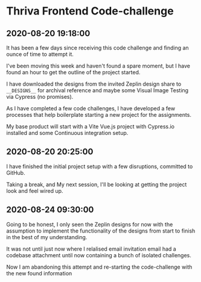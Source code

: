 # Thriva Frontend Code-challenge

## 2020-08-20 19:18:00

It has been a few days since receiving this code challenge and finding an ounce of time to attempt it. 

I've been moving this week and haven't found a spare moment, but I have found an hour to get the outline of the project started.

I have downloaded the designs from the invited Zeplin design share to `__DESIGNS__` for archival reference and maybe some Visual Image Testing via Cypress (no promises).  

As I have completed a few code challenges, I have developed a few processes that help boilerplate starting a new project for the assignments.

My base product will start with a Vite Vue.js project with Cypress.io installed and some Continuous integration setup. 

## 2020-08-20 20:25:00

I have finished the initial project setup with a few disruptions, committed to GitHub. 

Taking a break, and My next session, I'll be looking at getting the project look and feel wired up. 

## 2020-08-24 09:30:00

Going to be honest, I only seen the Zeplin designs for now with the assumption to implement the functionality of the designs from start to finish in the best of my understanding. 

It was not until just now where I relalised email invitation email had a codebase attachment until now containing a bunch of isolated challenges.  

Now I am abandoning this attempt and re-starting the code-challenge with the new found information 

